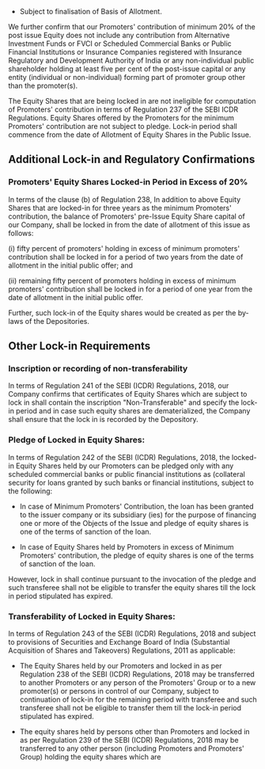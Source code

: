 * Subject to finalisation of Basis of Allotment.

We further confirm that our Promoters' contribution of minimum 20% of the post issue Equity does not include any contribution from Alternative Investment Funds or FVCI or Scheduled Commercial Banks or Public Financial Institutions or Insurance Companies registered with Insurance Regulatory and Development Authority of India or any non-individual public shareholder holding at least five per cent of the post-issue capital or any entity (individual or non-individual) forming part of promoter group other than the promoter(s).

The Equity Shares that are being locked in are not ineligible for computation of Promoters' contribution in terms of Regulation 237 of the SEBI ICDR Regulations. Equity Shares offered by the Promoters for the minimum Promoters' contribution are not subject to pledge. Lock-in period shall commence from the date of Allotment of Equity Shares in the Public Issue.

## Additional Lock-in and Regulatory Confirmations

### Promoters' Equity Shares Locked-in Period in Excess of 20%

In terms of the clause (b) of Regulation 238, In addition to above Equity Shares that are locked-in for three years as the minimum Promoters' contribution, the balance of Promoters' pre-Issue Equity Share capital of our Company, shall be locked in from the date of allotment of this issue as follows:

(i) fifty percent of promoters' holding in excess of minimum promoters' contribution shall be locked in for a period of two years from the date of allotment in the initial public offer; and

(ii) remaining fifty percent of promoters holding in excess of minimum promoters' contribution shall be locked in for a period of one year from the date of allotment in the initial public offer.

Further, such lock-in of the Equity shares would be created as per the by-laws of the Depositories.

## Other Lock-in Requirements

### Inscription or recording of non-transferability

In terms of Regulation 241 of the SEBI (ICDR) Regulations, 2018, our Company confirms that certificates of Equity Shares which are subject to lock in shall contain the inscription "Non-Transferable" and specify the lock-in period and in case such equity shares are dematerialized, the Company shall ensure that the lock in is recorded by the Depository.

### Pledge of Locked in Equity Shares:

In terms of Regulation 242 of the SEBI (ICDR) Regulations, 2018, the locked-in Equity Shares held by our Promoters can be pledged only with any scheduled commercial banks or public financial institutions as (collateral security for loans granted by such banks or financial institutions, subject to the following:

* In case of Minimum Promoters' Contribution, the loan has been granted to the issuer company or its subsidiary (ies) for the purpose of financing one or more of the Objects of the Issue and pledge of equity shares is one of the terms of sanction of the loan.

* In case of Equity Shares held by Promoters in excess of Minimum Promoters' contribution, the pledge of equity shares is one of the terms of sanction of the loan.

However, lock in shall continue pursuant to the invocation of the pledge and such transferee shall not be eligible to transfer the equity shares till the lock in period stipulated has expired.

### Transferability of Locked in Equity Shares:

In terms of Regulation 243 of the SEBI (ICDR) Regulations, 2018 and subject to provisions of Securities and Exchange Board of India (Substantial Acquisition of Shares and Takeovers) Regulations, 2011 as applicable:

* The Equity Shares held by our Promoters and locked in as per Regulation 238 of the SEBI (ICDR) Regulations, 2018 may be transferred to another Promoters or any person of the Promoters' Group or to a new promoter(s) or persons in control of our Company, subject to continuation of lock-in for the remaining period with transferee and such transferee shall not be eligible to transfer them till the lock-in period stipulated has expired.

* The equity shares held by persons other than Promoters and locked in as per Regulation 239 of the SEBI (ICDR) Regulations, 2018 may be transferred to any other person (including Promoters and Promoters' Group) holding the equity shares which are